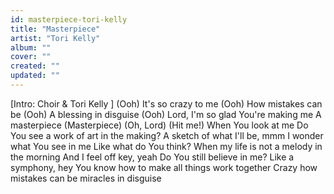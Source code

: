 ```yaml
---
id: masterpiece-tori-kelly
title: "Masterpiece"
artist: "Tori Kelly"
album: ""
cover: ""
created: ""
updated: ""
---
```


[Intro: Choir & 
Tori Kelly
]
(Ooh)
It's so crazy to me
(Ooh)
How mistakes can be
(Ooh)
A blessing in disguise
(Ooh)
Lord, I'm so glad You're making me
A masterpiece
(Masterpiece) 
(Oh, Lord)
(Hit me!)
When You look at me
Do You see a work of art in the making?
A sketch of what I'll be, mmm
I wonder what You see in me
Like what do You think?
When my life is not a melody in the morning
And I feel off key, yeah
Do You still believe in me?
Like a symphony, hey
You know how to make all things work together
Crazy how mistakes can be miracles in disguise